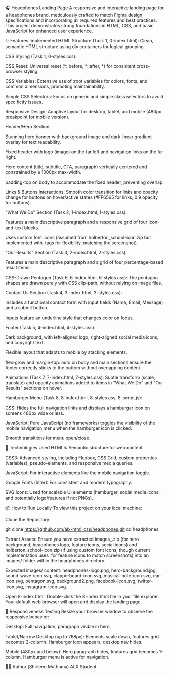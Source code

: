🎧 Headphones Landing Page
A responsive and interactive landing page for a headphones brand, meticulously crafted to match Figma design specifications and incorporating all required features and best practices. This project demonstrates strong foundations in HTML, CSS, and basic JavaScript for enhanced user experience.

✨ Features Implemented
HTML Structure (Task 1, 0-index.html): Clean, semantic HTML structure using div containers for logical grouping.

CSS Styling (Task 1, 0-styles.css):

CSS Reset: Universal reset (*::before, *::after, *) for consistent cross-browser styling.

CSS Variables: Extensive use of :root variables for colors, fonts, and common dimensions, promoting maintainability.

Simple CSS Selectors: Focus on generic and simple class selectors to avoid specificity issues.

Responsive Design: Adaptive layout for desktop, tablet, and mobile (480px breakpoint for mobile version).

Header/Hero Section:

Stunning hero banner with background image and dark linear gradient overlay for text readability.

Fixed header with logo (image) on the far left and navigation links on the far right.

Hero content (title, subtitle, CTA, paragraph) vertically centered and constrained by a 1000px max-width.

padding-top on body to accommodate the fixed header, preventing overlap.

Links & Buttons Interactions: Smooth color transition for links and opacity change for buttons on hover/active states (#FF6565 for links, 0.9 opacity for buttons).

"What We Do" Section (Task 2, 1-index.html, 1-styles.css):

Features a main descriptive paragraph and a responsive grid of four icon-and-text blocks.

Uses custom font icons (assumed from holberton_school-icon.zip but implemented with <img> tags for flexibility, matching the screenshot).

"Our Results" Section (Task 3, 2-index.html, 2-styles.css):

Features a main descriptive paragraph and a grid of four percentage-based result items.

CSS-Drawn Pentagon (Task 6, 6-index.html, 6-styles.css): The pentagon shapes are drawn purely with CSS clip-path, without relying on image files.

Contact Us Section (Task 4, 3-index.html, 3-styles.css):

Includes a functional contact form with input fields (Name, Email, Message) and a submit button.

Inputs feature an underline style that changes color on focus.

Footer (Task 5, 4-index.html, 4-styles.css):

Dark background, with left-aligned logo, right-aligned social media icons, and copyright text.

Flexible layout that adapts to mobile by stacking elements.

flex-grow and margin-top: auto on body and main sections ensure the footer correctly sticks to the bottom without overlapping content.

Animations (Task 7, 7-index.html, 7-styles.css): Subtle transform (scale, translate) and opacity animations added to items in "What We Do" and "Our Results" sections on hover.

Hamburger Menu (Task 8, 8-index.html, 8-styles.css, 8-script.js):

CSS: Hides the full navigation links and displays a hamburger icon on screens 480px wide or less.

JavaScript: Pure JavaScript (no frameworks) toggles the visibility of the mobile navigation menu when the hamburger icon is clicked.

Smooth transitions for menu open/close.

🚀 Technologies Used
HTML5: Semantic structure for web content.

CSS3: Advanced styling, including Flexbox, CSS Grid, custom properties (variables), pseudo-elements, and responsive media queries.

JavaScript: For interactive elements like the mobile navigation toggle.

Google Fonts (Inter): For consistent and modern typography.

SVG Icons: Used for scalable UI elements (hamburger, social media icons, and potentially logo/features if not PNGs).

📦 How to Run Locally
To view this project on your local machine:

Clone the Repository:

git clone https://github.com/alx-html_css/headphones.git
cd headphones

Extract Assets: Ensure you have extracted images_.zip (for hero background, headphones logo, feature icons, social icons) and holberton_school-icon.zip (if using custom font icons, though current implementation uses <img> for feature icons to match screenshots) into an images/ folder within the headphones directory.

Expected images/ content: headphones-logo.png, hero-background.jpg, sound-wave-icon.svg, clapperboard-icon.svg, musical-note-icon.svg, ear-icon.svg, pentagon.svg, background2.png, facebook-icon.svg, twitter-icon.svg, instagram-icon.svg.

Open 8-index.html: Double-click the 8-index.html file in your file explorer. Your default web browser will open and display the landing page.

📱 Responsiveness Testing
Resize your browser window to observe the responsive behavior:

Desktop: Full navigation, paragraph visible in hero.

Tablet/Narrow Desktop (up to 768px): Elements scale down, features grid becomes 2-column. Hamburger icon appears, desktop nav hides.

Mobile (480px and below): Hero paragraph hides, features grid becomes 1-column. Hamburger menu is active for navigation.

🧑‍💻 Author
[Shirleen Muthuma)
ALX Student